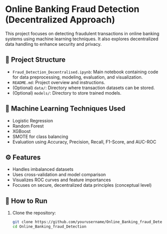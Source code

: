 # Online Banking Fraud Detection (Decentralized Approach)

This project focuses on detecting fraudulent transactions in online banking systems using machine learning techniques. It also explores decentralized data handling to enhance security and privacy.

## 📁 Project Structure

- `Fraud_Detection_Decentralised.ipynb`: Main notebook containing code for data preprocessing, modeling, evaluation, and visualization.
- `README.md`: Project overview and instructions.
- (Optional) `data/`: Directory where transaction datasets can be stored.
- (Optional) `models/`: Directory to store trained models.

## 🧠 Machine Learning Techniques Used

- Logistic Regression
- Random Forest
- XGBoost
- SMOTE for class balancing
- Evaluation using Accuracy, Precision, Recall, F1-Score, and AUC-ROC

## ⚙️ Features

- Handles imbalanced datasets
- Uses cross-validation and model comparison
- Visualizes ROC curves and feature importances
- Focuses on secure, decentralized data principles (conceptual level)

## 🚀 How to Run

1. Clone the repository:

   ```bash
   git clone https://github.com/yourusername/Online_Banking_fraud_Detection.git
   cd Online_Banking_fraud_Detection
